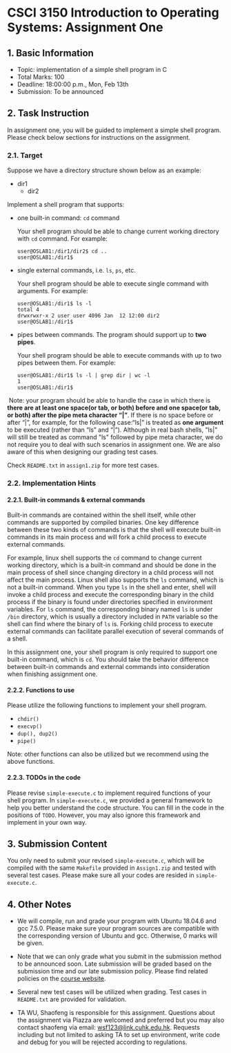 # CSCI 3150 Introduction to Operating Systems: Assignment One

## 1. Basic Information

- Topic: implementation of a simple shell program in C
- Total Marks: 100
- Deadline: 18:00:00 p.m., Mon, Feb 13th
- Submission: To be announced



## 2. Task Instruction

In assignment one, you will be guided to implement a simple shell program. Please check below sections for instructions on the assignment. 

### 2.1. Target

Suppose we have a directory structure shown below as an example:

- dir1
  - dir2

Implement a shell program that supports:

- one built-in command: `cd` command

  Your shell program should be able to change current working directory with `cd` command. For example:

  ```shell
  user@OSLAB1:/dir1/dir2$ cd ..
  user@OSLAB1:/dir1$
  ```

- single external commands, i.e. `ls`, `ps`, etc. 

  Your shell program should be able to execute single command with arguments. For example:

  ```shell
  user@OSLAB1:/dir1$ ls -l
  total 4
  drwxrwxr-x 2 user user 4096 Jan  12 12:00 dir2
  user@OSLAB1:/dir1$ 
  ```

- pipes between commands. The program should support up to **two pipes**. 

  Your shell program should be able to execute commands with up to two pipes between them. For example:

  ```shell
  user@OSLAB1:/dir1$ ls -l | grep dir | wc -l
  1
  user@OSLAB1:/dir1$
  ```

​		Note: your program should be able to handle the case in which there is **there are at least one space(or tab, or both) before and one space(or tab, or both) after the pipe meta character “|”**. If there is no space before or after “|”, for example, for the following case:“ls|” is treated as **one argument** to be executed (rather than “ls” and “|”). Although in real bash shells, "ls|" will still be treated as command "ls" followed by pipe meta character, we do not require you to deal with such scenarios in assignment one. We are also aware of this when designing our grading test cases.

Check `README.txt` in `assign1.zip` for more test cases.

### 2.2. Implementation Hints

#### 2.2.1. Built-in commands & external commands

Built-in commands are contained within the shell itself, while other commands are supported by compiled binaries. One key difference between these two kinds of commands is that the shell will execute built-in commands in its main process and will fork a child process to execute external commands. 

For example, linux shell supports the `cd` command to change current working directory, which is a built-in command and should be done in the main process of shell since changing directory in a child process will not affect the main process. Linux shell also supports the `ls` command, which is not a built-in command. When you type `ls` in the shell and enter, shell will invoke a child process and execute the corresponding binary in the child process if the binary is found under directories specified in environment variables. For `ls` command, the corresponding binary named `ls` is under `/bin` directory, which is usually a directory included in `PATH` variable so the shell can find where the binary of `ls` is. Forking child process to execute external commands can facilitate parallel execution of several commands of a shell.

In this assignment one, your shell program is only required to support one built-in command, which is `cd`. You should take the behavior difference between built-in commands and external commands into consideration when finishing assignment one. 

#### 2.2.2. Functions to use

Please utilize the following functions to implement your shell program.

- `chdir()`
- `execvp()`
- `dup(), dup2()`
- `pipe()`

Note: other functions can also be utilized but we recommend using the above functions.

#### 2.2.3. TODOs in the code

Please revise `simple-execute.c` to implement required functions of your shell program. In `simple-execute.c`, we provided a general framework to help you better understand the code structure. You can fill in the code in the positions of `TODO`. However, you may also ignore this framework and implement in your own way. 



## 3. Submission Content

You only need to submit your revised `simple-execute.c`, which will be compiled with the same `Makefile` provided in `Assign1.zip` and tested with several test cases. Please make sure all your codes are resided in `simple-execute.c`. 



## 4. Other Notes

- We will compile, run and grade your program with Ubuntu 18.04.6 and gcc 7.5.0. Please make sure your program sources are compatible with the corresponding version of Ubuntu and gcc. Otherwise, 0 marks will be given.

- Note that we can only grade what you submit in the submission method to be announced soon. Late submission will be graded based on the submission time and our late submission policy. Please find related policies on the [course website](https://github.com/henryhxu/CSCI3150).

- Several new test cases will be utilized when grading. Test cases in `README.txt` are provided for validation.

- TA WU, Shaofeng is responsible for this assignment. Questions about the assignment via Piazza are welcomed and preferred but you may also contact shaofeng via email: [wsf123@link.cuhk.edu.hk](mailto:wsf123@link.cuhk.edu.hk). Requests including but not limited to asking TA to set up environment, write code and debug for you will be rejected according to regulations.

